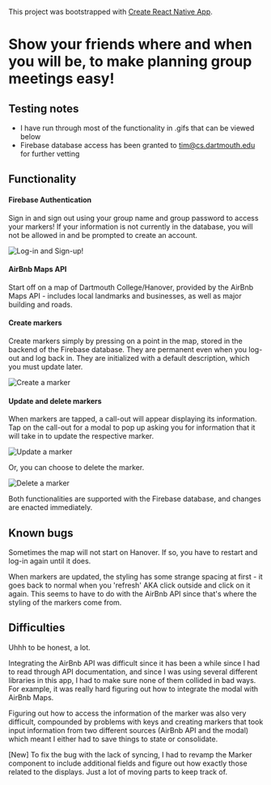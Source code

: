 This project was bootstrapped with [Create React Native App](https://github.com/react-community/create-react-native-app).

# Show your friends where and when you will be, to make planning group meetings easy!

## Testing notes
- I have run through most of the functionality in .gifs that can be viewed below
- Firebase database access has been granted to tim@cs.dartmouth.edu for further vetting

## Functionality

#### Firebase Authentication

Sign in and sign out using your group name and group password to access your markers!  If your information is not currently in the database, you will not be allowed in and be prompted to create an account.  

![Log-in and Sign-up!](https://media.giphy.com/media/l0HUkyeXg9qgrWHa8/giphy.gif)

#### AirBnb Maps API

Start off on a map of Dartmouth College/Hanover, provided by the AirBnb Maps API - includes local landmarks and businesses, as well as major building and roads.

#### Create markers

Create markers simply by pressing on a point in the map, stored in the backend of the Firebase database.  They are permanent even when you log-out and log back in.  They are initialized with a default description, which you must update later.

![Create a marker](https://media.giphy.com/media/3oFzmhgkPP4m4bBp8A/giphy.gif)

#### Update and delete markers

When markers are tapped, a call-out will appear displaying its information.  Tap on the call-out for a modal to pop up asking you for information that it will take in to update the respective marker.

![Update a marker](https://media.giphy.com/media/3o752nZloD1H82kynC/giphy.gif)

Or, you can choose to delete the marker.

![Delete a marker](https://media.giphy.com/media/3o752iW5R9FOJuqnWE/giphy.gif)

Both functionalities are supported with the Firebase database, and changes are enacted immediately.

## Known bugs

Sometimes the map will not start on Hanover.  If so, you have to restart and log-in again until it does.

When markers are updated, the styling has some strange spacing at first - it goes back to normal when you 'refresh' AKA click outside and click on it again.  This seems to have to do with the AirBnb API since that's where the styling of the markers come from.

## Difficulties

Uhhh to be honest, a lot.

Integrating the AirBnb API was difficult since it has been a while since I had to read through API documentation, and since I was using several different libraries in this app, I had to make sure none of them collided in bad ways.  For example, it was really hard figuring out how to integrate the modal with AirBnb Maps.

Figuring out how to access the information of the marker was also very difficult, compounded by problems with keys and creating markers that took input information from two different sources (AirBnb API and the modal) which meant I either had to save things to state or consolidate.

[New] To fix the bug with the lack of syncing, I had to revamp the Marker component to include additional fields and figure out how exactly those related to the displays.  Just a lot of moving parts to keep track of.
